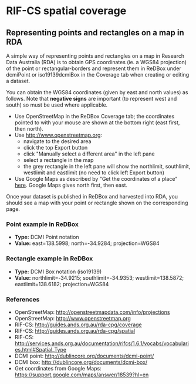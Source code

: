 # RIF-CS spatial coverage

## Representing points and rectangles on a map in RDA

A simple way of representing points and rectangles on a map in Research Data Australia (RDA) is to obtain GPS coordinates (ie. a WGS84 projection) of the point or rectangular-borders and represent them in ReDBox under dcmiPoint or iso19139dcmiBox in the Coverage tab when creating or editing a dataset.

You can obtain the WGS84 coordinates (given by east and north values) as follows. Note that __negative signs__ are important (to represent west and south) so must be used where applicable.

- Use OpenStreetMap in the ReDBox Coverage tab; the coordinates pointed to with your mouse are shown at the bottom right (east first, then north).
- Use http://www.openstreetmap.org:
  * navigate to the desired area
  * click the top Export button
  * click "Manually select a different area" in the left pane
  * select a rectangle in the map
  * the grey rectangle in the left pane will show the northlimit, southlimit, westlimit and eastlimit (no need to click left Export button)
- Use Google Maps as described by "Get the coordinates of a place" [here](https://support.google.com/maps/answer/18539?hl=en). Google Maps gives north first, then east.

Once your dataset is published in ReDBox and harvested into RDA, you should see a map with your point or rectangle shown on the corresponding page.

### Point example in ReDBox

- __Type:__ DCMI Point notation
- __Value:__ east=138.5998; north=-34.9284; projection=WGS84

### Rectangle example in ReDBox

- __Type:__ DCMI Box notation (iso19139)
- __Value:__ northlimit=-34.9215; southlimit=-34.9353; westlimit=138.5872; eastlimit=138.6182; projection=WGS84

### References

- OpenStreetMap: http://openstreetmapdata.com/info/projections
- OpenStreetMap: http://www.openstreetmap.org
- RIF-CS: http://guides.ands.org.au/rda-cpg/coverage
- RIF-CS: http://guides.ands.org.au/rda-cpg/spatial
- RIF-CS: http://services.ands.org.au/documentation/rifcs/1.6.1/vocabs/vocabularies.html#Spatial_Type
- DCMI point: http://dublincore.org/documents/dcmi-point/
- DCMI box: http://dublincore.org/documents/dcmi-box/
- Get coordinates from Google Maps: https://support.google.com/maps/answer/18539?hl=en


